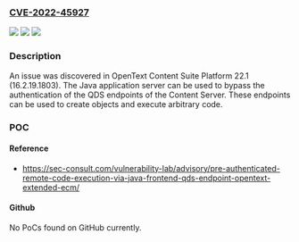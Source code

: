 ### [CVE-2022-45927](https://cve.mitre.org/cgi-bin/cvename.cgi?name=CVE-2022-45927)
![](https://img.shields.io/static/v1?label=Product&message=n%2Fa&color=blue)
![](https://img.shields.io/static/v1?label=Version&message=n%2Fa&color=blue)
![](https://img.shields.io/static/v1?label=Vulnerability&message=n%2Fa&color=brighgreen)

### Description

An issue was discovered in OpenText Content Suite Platform 22.1 (16.2.19.1803). The Java application server can be used to bypass the authentication of the QDS endpoints of the Content Server. These endpoints can be used to create objects and execute arbitrary code.

### POC

#### Reference
- https://sec-consult.com/vulnerability-lab/advisory/pre-authenticated-remote-code-execution-via-java-frontend-qds-endpoint-opentext-extended-ecm/

#### Github
No PoCs found on GitHub currently.


